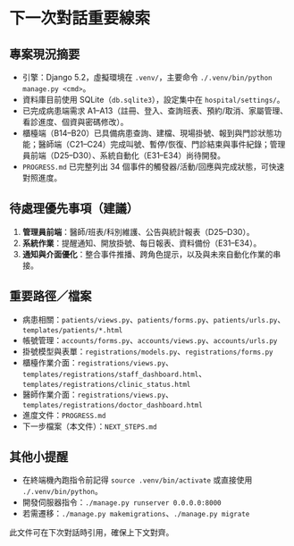 # 下一次對話重要線索

## 專案現況摘要
- 引擎：Django 5.2，虛擬環境在 `.venv/`，主要命令 `./.venv/bin/python manage.py <cmd>`。
- 資料庫目前使用 SQLite（`db.sqlite3`），設定集中在 `hospital/settings/`。
- 已完成病患端需求 A1–A13（註冊、登入、查詢班表、預約/取消、家屬管理、看診進度、個資與密碼修改）。
- 櫃檯端（B14–B20）已具備病患查詢、建檔、現場掛號、報到與門診狀態功能；醫師端（C21–C24）完成叫號、暫停/恢復、門診結束與事件紀錄；管理員前端（D25–D30）、系統自動化（E31–E34）尚待開發。
- `PROGRESS.md` 已完整列出 34 個事件的觸發器/活動/回應與完成狀態，可快速對照進度。

## 待處理優先事項（建議）
1. **管理員前端**：醫師/班表/科別維護、公告與統計報表（D25–D30）。
2. **系統作業**：提醒通知、開放掛號、每日報表、資料備份（E31–E34）。
3. **通知與介面優化**：整合事件推播、跨角色提示，以及與未來自動化作業的串接。

## 重要路徑／檔案
- 病患相關：`patients/views.py`、`patients/forms.py`、`patients/urls.py`、`templates/patients/*.html`
- 帳號管理：`accounts/forms.py`、`accounts/views.py`、`accounts/urls.py`
- 掛號模型與表單：`registrations/models.py`、`registrations/forms.py`
- 櫃檯作業介面：`registrations/views.py`、`templates/registrations/staff_dashboard.html`、`templates/registrations/clinic_status.html`
- 醫師作業介面：`registrations/views.py`、`templates/registrations/doctor_dashboard.html`
- 進度文件：`PROGRESS.md`
- 下一步檔案（本文件）：`NEXT_STEPS.md`

## 其他小提醒
- 在終端機內跑指令前記得 `source .venv/bin/activate` 或直接使用 `./.venv/bin/python`。
- 開發伺服器指令：`./manage.py runserver 0.0.0.0:8000`
- 若需遷移：`./manage.py makemigrations`、`./manage.py migrate`

此文件可在下次對話時引用，確保上下文對齊。
